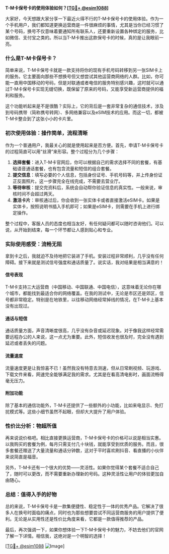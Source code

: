 **T-M卡保号卡的使用体验如何？[[TG💪+ @esim1088](https://t.me/s/esim1088)]**

大家好，今天想跟大家分享一下最近火得不行的T-M卡保号卡的使用体验。作为一个手机用户，我们都知道更换运营商是一件很麻烦的事情，尤其是当你已经习惯了某个号码，换号不仅意味着要通知所有联系人，还要重新设置各种绑定的服务，比如微信、支付宝之类的。所以当T-M卡推出这款保号卡的时候，真的是让我眼前一亮。

### **什么是T-M卡保号卡？**

简单来说，T-M卡保号卡就是一款支持将你的现有手机号码转移到另一张SIM卡上的服务。它主要面向那些不想换号但又想尝试其他运营商网络的人群。比如，你可能一直用中国移动的号码，但是对联通或者电信的服务特别感兴趣，这时就可以通过T-M卡保号卡实现无缝切换，既保留了原来的号码，又能享受新运营商提供的福利和服务。

这个功能听起来是不是很酷？实际上，它的背后是一套非常复杂的通信技术，涉及到号码携带（简称携号转网）、多网络兼容以及eSIM技术的应用。而这一切，都被T-M卡整合到了这张小小的卡片里。

### **初次使用体验：操作简单，流程清晰**

作为一个普通用户，我最关心的就是使用起来是否方便。首先，申请T-M卡保号卡的过程简直可以用“丝滑”来形容。整个过程分为几个步骤：

1. **选择套餐**：进入T-M卡官网后，你可以根据自己的需求选择不同的套餐，有基础语音通话套餐，也有包含流量和短信的组合套餐。
2. **提交信息**：填写必要的个人信息，包括身份证号、手机号码等，并上传身份证正反面照片。这一步骤完全在线完成，不需要去营业厅。
3. **等待审核**：提交完资料后，系统会自动帮你验证信息的真实性。一般来说，审核时间不会超过两天。
4. **激活卡片**：审核通过后，你会收到一张实体卡或者直接激活eSIM卡。如果是实体卡，按照说明书插入手机即可；如果是eSIM卡，则需要在手机上进行绑定操作。

整个过程中，客服人员的态度也相当友好，有任何疑问都可以随时咨询他们。可以说，从开始到结束，每一个环节都让人感到贴心和专业。

### **实际使用感受：流畅无阻**

拿到卡之后，我就迫不及待地把它装进了手机。安装过程非常顺利，几乎没有任何障碍。接下来就是测试信号强度和通话质量了。说实话，我对结果是相当满意的！

#### **信号表现**
T-M卡支持三大运营商（中国移动、中国联通、中国电信），这意味着无论你在哪个城市，都能找到最适合你的网络覆盖。在我的测试中，无论是市区还是郊区，信号都非常稳定。特别是在地铁里，以往移动网络经常掉线的情况，在T-M卡上基本没有出现过。

#### **通话与短信**
通话质量方面，声音清晰度很高，几乎没有杂音或延迟现象。对于像我这样经常需要远程办公的人来说，这一点尤为重要。此外，短信收发也很及时，完全没有遇到延迟或者丢失的问题。

#### **流量速度**
流量速度更是让我惊喜不已！虽然我没有特意去测速，但从日常刷视频、玩游戏、下载文件来看，网速完全能够满足我的需求。尤其是在看高清电影时，画面流畅得毫无压力。

#### **附加功能**
除了基本的通信功能外，T-M卡还提供了一些额外的小功能，比如来电显示、免打扰模式等。这些小细节虽然不起眼，但却大大提升了用户体验。

### **性价比分析：物超所值**

再来说说价格吧。相比直接更换运营商，T-M卡保号卡的价格可以说是相当实惠。以我购买的套餐为例，每月只需支付几十块钱，就能享受到优质的服务。而且，很多套餐还赠送了大量流量和通话分钟数，这对于平时喜欢刷抖音、看直播的小伙伴来说简直是福音。

另外，T-M卡还有一个很大的优势——灵活性。如果你觉得某个套餐不适合自己了，随时可以更改，而不需要重新办理新的号码。这种灵活性让用户的体验更加自由随心。

### **总结：值得入手的好物**

总的来说，T-M卡保号卡是一款集便捷性、稳定性于一体的优秀产品。它解决了很多人在换号时面临的痛点，同时也为那些想要尝试不同运营商服务的用户提供了便利。无论是从实用性还是性价比角度来看，它都是一款值得推荐的产品。

最后，再次强调一下，如果你想体验一下T-M卡保号卡的魅力，不妨去他们的官网了解一下详情。相信我，这绝对是一个明智的选择！

[[TG💪+ @esim1088](https://t.me/s/esim1088) ![Image](https://i.postimg.cc/4NQfJmqS/Snipaste-2025-05-13-00-14-12.png)]